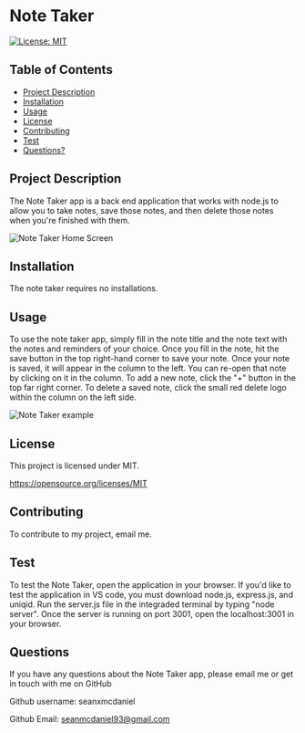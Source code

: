 # Note Taker
  [![License: MIT](https://img.shields.io/badge/License-MIT-yellow.svg)](https://opensource.org/licenses/MIT)

  ## Table of Contents

  * [Project Description](#project-description)
  * [Installation](#installation)
  * [Usage](#usage)
  * [License](#license)
  * [Contributing](#contributing)
  * [Test](#Test)
  * [Questions?](#questions)

  ## Project Description
  
  The Note Taker app is a back end application that works with node.js to allow you to take notes, save those notes, and then delete those notes when you're finished with them. 
  
  ![Note Taker Home Screen](https://user-images.githubusercontent.com/102200863/173270280-b3cc3fce-18a0-475c-a212-644fdd7e5875.png)

  ## Installation
  
  The note taker requires no installations. 
  
  ## Usage
  
  To use the note taker app, simply fill in the note title and the note text with the notes and reminders of your choice. Once you fill in the note, hit the save button in the top right-hand corner to save your note. Once your note is saved, it will appear in the column to the left. You can re-open that note by clicking on it in the column. To add a new note, click the "+" button in the top far right corner. To delete a saved note, click the small red delete logo within the column on the left side. 
  
  ![Note Taker example](https://user-images.githubusercontent.com/102200863/173270292-d56a36d3-1d6f-45ae-af1e-aa5cc1b04741.png)

  ## License
  
  This project is licensed under MIT. 

  https://opensource.org/licenses/MIT
  
  ## Contributing
  
  To contribute to my project, email me.
  
  ## Test
  
  To test the Note Taker, open the application in your browser. If you'd like to test the application in VS code, you must download node.js, express.js, and uniqid. Run the server.js file in the integraded terminal by typing "node server". Once the server is running on port 3001, open the localhost:3001 in your browser. 
  
  ## Questions

  If you have any questions about the Note Taker app, please email me or get in touch with me on GitHub
  
  Github username: seanxmcdaniel
  
  Github Email: seanmcdaniel93@gmail.com

